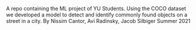 A repo containing the ML project of YU Students.
Using the COCO dataset we developed a model to detect and identify commonly found objects on a street in a city.
By Nissim Cantor, Avi Radinsky, Jacob Silbiger
Summer 2021
